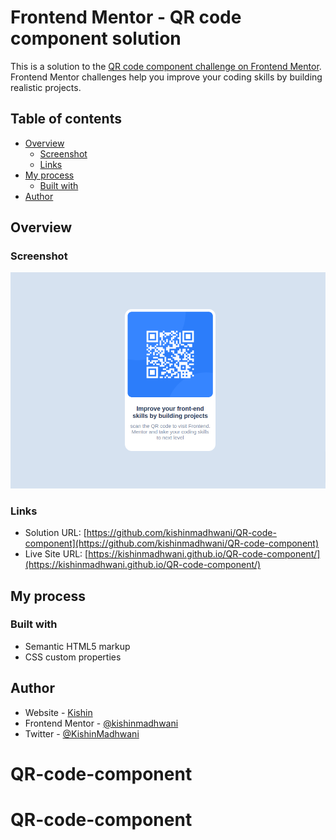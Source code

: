 # Frontend Mentor - QR code component solution

This is a solution to the [QR code component challenge on Frontend Mentor](https://www.frontendmentor.io/challenges/qr-code-component-iux_sIO_H). Frontend Mentor challenges help you improve your coding skills by building realistic projects. 

## Table of contents

- [Overview](#overview)
  - [Screenshot](#screenshot)
  - [Links](#links)
- [My process](#my-process)
  - [Built with](#built-with)
- [Author](#author)

## Overview

### Screenshot

![](./screenshot.jpg)


### Links

- Solution URL: [https://github.com/kishinmadhwani/QR-code-component](https://github.com/kishinmadhwani/QR-code-component)
- Live Site URL: [https://kishinmadhwani.github.io/QR-code-component/](https://kishinmadhwani.github.io/QR-code-component/)

## My process

### Built with

- Semantic HTML5 markup
- CSS custom properties

## Author

- Website - [Kishin](https://kishinmadhwani.github.io/QR-code-component/)
- Frontend Mentor - [@kishinmadhwani](https://www.frontendmentor.io/profile/kishinmadhwani)
- Twitter - [@KishinMadhwani](https://www.twitter.com/KishinMadhwani)
# QR-code-component
# QR-code-component
